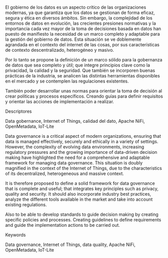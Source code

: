 El gobierno de los datos es un aspecto crítico de las organizaciones modernas, ya que garantiza que los datos se gestionan de forma eficaz, segura y ética en diversos ámbitos. Sin embargo, la complejidad de los entornos de datos en evolución, las crecientes presiones normativas y la importancia cada vez mayor de la toma de decisiones basada en datos han puesto de manifiesto la necesidad de un marco completo y adaptable para la gestión del gobierno de datos. Esta situación se ve doblemente agrandada en el contexto del internet de las cosas, por sus características de contexto descentralizado, heterogéneo y masivo.

Por lo tanto se propone la definición de un marco sólido para la gobernanza de datos que sea completo y útil; que integre principios clave como la privacidad, la calidad y la seguridad. Que también se incorporen buenas prácticas de la industria, se analicen las distintas herramientas disponibles en el mercado y se contemplen las regulaciones existentes.

También poder desarrollar unas normas para orientar la toma de decisión al crear políticas y procesos específicos. Creando guías para definir requisitos y orientar las acciones de implementación a realizar.

Descriptores

Data gobernance, Internet of Things, calidad del dato, Apache NiFi, OpenMetadata, IoT-Lite

Data governance is a critical aspect of modern organizations, ensuring that data is managed effectively, securely and ethically in a variety of settings. However, the complexity of evolving data environments, increasing regulatory pressures and the growing importance of data-driven decision making have highlighted the need for a comprehensive and adaptable framework for managing data governance. This situation is doubly magnified in the context of the Internet of Things, due to the characteristics of its decentralized, heterogeneous and massive context.

It is therefore proposed to define a solid framework for data governance that is complete and useful; that integrates key principles such as privacy, quality and security. It should also incorporate industry best practices, analyze the different tools available in the market and take into account existing regulations.

Also to be able to develop standards to guide decision making by creating specific policies and processes. Creating guidelines to define requirements and guide the implementation actions to be carried out.

Keywords

Data governance, Internet of Things, data quality, Apache NiFi, OpenMetadata, IoT-Lite